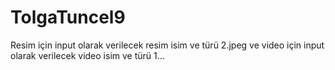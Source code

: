 # TolgaTuncel9
Resim için input olarak verilecek resim isim ve türü 2.jpeg ve video için input olarak verilecek video isim ve türü 1…

